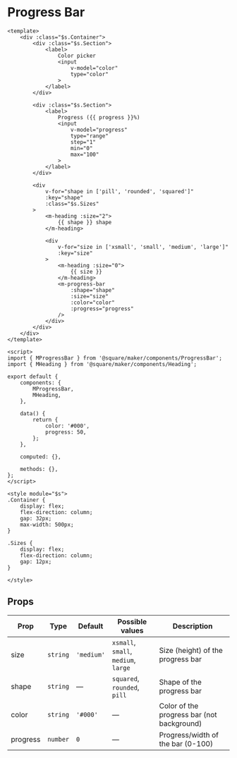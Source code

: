 # Progress Bar

```vue
<template>
	<div :class="$s.Container">
		<div :class="$s.Section">
			<label>
				Color picker
				<input
					v-model="color"
					type="color"
				>
			</label>
		</div>

		<div :class="$s.Section">
			<label>
				Progress ({{ progress }}%)
				<input
					v-model="progress"
					type="range"
					step="1"
					min="0"
					max="100"
				>
			</label>
		</div>

		<div
			v-for="shape in ['pill', 'rounded', 'squared']"
			:key="shape"
			:class="$s.Sizes"
		>
			<m-heading :size="2">
				{{ shape }} shape
			</m-heading>

			<div
				v-for="size in ['xsmall', 'small', 'medium', 'large']"
				:key="size"
			>
				<m-heading :size="0">
					{{ size }}
				</m-heading>
				<m-progress-bar
					:shape="shape"
					:size="size"
					:color="color"
					:progress="progress"
				/>
			</div>
		</div>
	</div>
</template>

<script>
import { MProgressBar } from '@square/maker/components/ProgressBar';
import { MHeading } from '@square/maker/components/Heading';

export default {
	components: {
		MProgressBar,
		MHeading,
	},

	data() {
		return {
			color: '#000',
			progress: 50,
		};
	},

	computed: {},

	methods: {},
};
</script>

<style module="$s">
.Container {
	display: flex;
	flex-direction: column;
	gap: 32px;
	max-width: 500px;
}

.Sizes {
	display: flex;
	flex-direction: column;
	gap: 12px;
}

</style>
```

<!-- api-tables:start -->
## Props

| Prop     | Type     | Default    | Possible values                      | Description                                |
| -------- | -------- | ---------- | ------------------------------------ | ------------------------------------------ |
| size     | `string` | `'medium'` | `xsmall`, `small`, `medium`, `large` | Size (height) of the progress bar          |
| shape    | `string` | —          | `squared`, `rounded`, `pill`         | Shape of the progress bar                  |
| color    | `string` | `'#000'`   | —                                    | Color of the progress bar (not background) |
| progress | `number` | `0`        | —                                    | Progress/width of the bar (0-100)          |
<!-- api-tables:end -->
